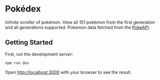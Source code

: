 # Pokédex
Infinite scroller of pokémon. View all 151 pokémon from the first generation and all generations supported. Pokemon data fetched from the [PokeAPI](https://pokeapi.co/).

## Getting Started

First, run the development server:

```bash
npm run dev
```

Open [http://localhost:3000](http://localhost:3000) with your browser to see the result.
